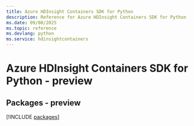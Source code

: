 ```yaml
---
title: Azure HDInsight Containers SDK for Python
description: Reference for Azure HDInsight Containers SDK for Python
ms.date: 09/08/2025
ms.topic: reference
ms.devlang: python
ms.service: hdinsightcontainers
---
```

# Azure HDInsight Containers SDK for Python - preview
## Packages - preview
[!INCLUDE [packages](hdinsight-containers-index.md)]